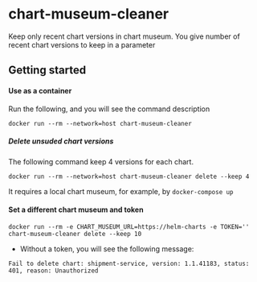 # chart-museum-cleaner
Keep only recent chart versions in chart museum. You give number of recent chart versions to keep in a parameter


## Getting started
#### Use as a container
Run the following, and you will see the command description

`docker run --rm --network=host chart-museum-cleaner`

##### Delete unsuded chart versions
The following command keep 4 versions for each chart.

`docker run --rm --network=host chart-museum-cleaner delete --keep 4`

It requires a local chart museum, for example, by `docker-compose up`

#### Set a different chart museum and token

`docker run --rm -e CHART_MUSEUM_URL=https://helm-charts -e TOKEN='' chart-museum-cleaner delete --keep 10`

- Without a token, you will see the following message:

`Fail to delete chart: shipment-service, version: 1.1.41183, status: 401, reason: Unauthorized`

